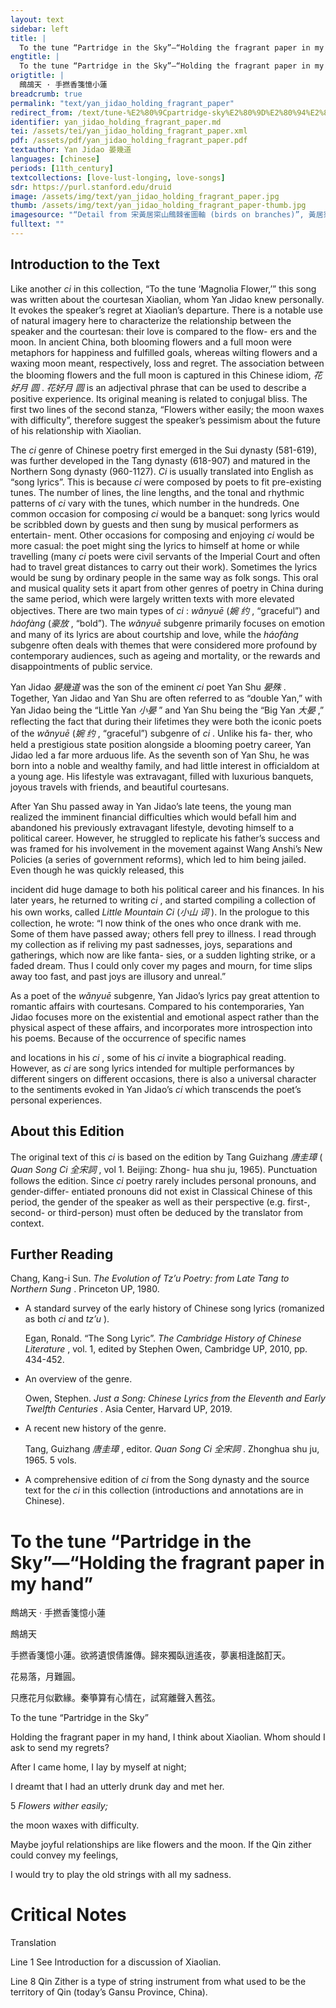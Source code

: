 ```yaml
---
layout: text
sidebar: left
title: |
  To the tune “Partridge in the Sky”—“Holding the fragrant paper in my hand” | 鷓鴣天 · 手撚香箋憶小蓮
engtitle: |
  To the tune “Partridge in the Sky”—“Holding the fragrant paper in my hand”
origtitle: |
  鷓鴣天 · 手撚香箋憶小蓮
breadcrumb: true
permalink: "text/yan_jidao_holding_fragrant_paper"
redirect_from: /text/tune-%E2%80%9Cpartridge-sky%E2%80%9D%E2%80%94%E2%80%9Cholding-fragrant-paper-my-hand%E2%80%9D
identifier: yan_jidao_holding_fragrant_paper.md
tei: /assets/tei/yan_jidao_holding_fragrant_paper.xml
pdf: /assets/pdf/yan_jidao_holding_fragrant_paper.pdf
textauthor: Yan Jidao 晏幾道
languages: [chinese]
periods: [11th_century]
textcollections: [love-lust-longing, love-songs]
sdr: https://purl.stanford.edu/druid 
image: /assets/img/text/yan_jidao_holding_fragrant_paper.jpg
thumb: /assets/img/text/yan_jidao_holding_fragrant_paper-thumb.jpg
imagesource: "“Detail from 宋黃居寀山鷓棘雀圖軸 (birds on branches)”, 黃居寀, National Palace Museum, Accession Number: K2A000039N000000000PAA [Public Domain]"
fulltext: ""
---
```




<h2>Introduction to the Text</h2>
<p>Like another <i> ci </i> in this collection, “To the tune ‘Magnolia Flower,’” this song was written about the courtesan Xiaolian, whom Yan Jidao knew personally. It evokes the speaker’s regret at Xiaolian’s departure. There is a notable use of natural imagery here to characterize the relationship between the speaker and the courtesan: their love is compared to the flow- ers and the moon. In ancient China, both blooming flowers and a full moon were metaphors for happiness and fulfilled goals, whereas wilting flowers and a waxing moon meant, respectively, loss and regret. The association between the blooming flowers and the full moon is captured in this Chinese idiom, <em>花好月 圆</em> . <em>花好月 圆</em> is an adjectival phrase that can be used to describe a positive experience. Its original meaning is related to conjugal bliss. The first two lines of the second stanza, “Flowers wither easily; the moon waxes with difficulty”, therefore suggest the speaker’s pessimism about the future of his relationship with Xiaolian.</p>

<p>The <i> ci </i> genre of Chinese poetry first emerged in the Sui dynasty (581-619), was further developed in the Tang dynasty (618-907) and matured in the Northern Song dynasty (960-1127). <i> Ci </i> is usually translated into English as “song lyrics”. This is because <i> ci </i> were composed by poets to fit pre-existing tunes. The number of lines, the line lengths, and the tonal and rhythmic patterns of <i> ci </i> vary with the tunes, which number in the hundreds. One common occasion for composing <i> ci </i> would be a banquet: song lyrics would be scribbled down by guests and then sung by musical performers as entertain- ment. Other occasions for composing and enjoying <i> ci </i> would be more casual: the poet might sing the lyrics to himself at home or while travelling (many <i> ci </i> poets were civil servants of the Imperial Court and often had to travel great distances to carry out their work). Sometimes the lyrics would be sung by ordinary people in the same way as folk songs. This oral and musical quality sets it apart from other genres of poetry in China during the same period, which were largely written texts with more elevated objectives. There are two main types of <i> ci</i> : <i> wǎnyuē </i> (<em>婉 约</em> , “graceful”) and <i> háofàng </i> (<em>豪放</em> , “bold”). The <i> wǎnyuē </i> subgenre primarily focuses on emotion and many of its lyrics are about courtship and love, while the <i> háofàng </i> subgenre often deals with themes that were considered more profound by contemporary audiences, such as ageing and mortality, or the rewards and disappointments of public service.</p>

<p>Yan Jidao <em>晏幾道</em> was the son of the eminent <i> ci </i> poet Yan Shu <em>晏殊</em> . Together, Yan Jidao and Yan Shu are often referred to as “double Yan,” with Yan Jidao being the “Little Yan <em>小晏</em> ” and Yan Shu being the “Big Yan <em>大晏</em> ,” reflecting the fact that during their lifetimes they were both the iconic poets of the <i> wǎnyuē </i> (<em>婉 约</em> , “graceful”) subgenre of <i> ci</i> . Unlike his fa- ther, who held a prestigious state position alongside a blooming poetry career, Yan Jidao led a far more arduous life. As the seventh son of Yan Shu, he was born into a noble and wealthy family, and had little interest in officialdom at a young age. His lifestyle was extravagant, filled with luxurious banquets, joyous travels with friends, and beautiful courtesans.</p>

<p>After Yan Shu passed away in Yan Jidao’s late teens, the young man realized the imminent financial difficulties which would befall him and abandoned his previously extravagant lifestyle, devoting himself to a political career. However, he struggled to replicate his father’s success and was framed for his involvement in the movement against Wang Anshi’s New Policies (a series of government reforms), which led to him being jailed. Even though he was quickly released, this</p>

<p>incident did huge damage to both his political career and his finances. In his later years, he returned to writing <i> ci</i> , and started compiling a collection of his own works, called <i> Little Mountain Ci </i> (<em>小山 词</em> ). In the prologue to this collection, he wrote: “I now think of the ones who once drank with me. Some of them have passed away; others fell prey to illness. I read through my collection as if reliving my past sadnesses, joys, separations and gatherings, which now are like fanta- sies, or a sudden lighting strike, or a faded dream. Thus I could only cover my pages and mourn, for time slips away too fast, and past joys are illusory and unreal.”</p>

<p>As a poet of the <i> wǎnyuē </i> subgenre, Yan Jidao’s lyrics pay great attention to romantic affairs with courtesans. Compared to his contemporaries, Yan Jidao focuses more on the existential and emotional aspect rather than the physical aspect of these affairs, and incorporates more introspection into his poems. Because of the occurrence of specific names</p>
<p>and locations in his <i> ci</i> , some of his <i> ci </i> invite a biographical reading. However, as <i> ci </i> are song lyrics intended for multiple performances by different singers on different occasions, there is also a universal character to the sentiments evoked in Yan Jidao’s <i> ci </i> which transcends the poet’s personal experiences.</p>

<h2>About this Edition</h2>
<p>The original text of this <i> ci </i> is based on the edition by Tang Guizhang <em>唐圭璋</em> (<i> Quan Song Ci </i> <em>全宋詞</em> , vol 1. Beijing: Zhong- hua shu ju, 1965). Punctuation follows the edition. Since <i> ci </i> poetry rarely includes personal pronouns, and gender-differ- entiated pronouns did not exist in Classical Chinese of this period, the gender of the speaker as well as their perspective (e.g. first-, second- or third-person) must often be deduced by the translator from context.</p>

<h2>Further Reading</h2>
<p>Chang, Kang-i Sun. <i> The Evolution of Tz’u Poetry: from Late Tang to Northern Sung</i> . Princeton UP, 1980.</p>
<ul id="l1">
<li data-list-text="•">
<p>A standard survey of the early history of Chinese song lyrics (romanized as both <em>ci</em> and <em>tz’u</em> ).</p>
<p>Egan, Ronald. “The Song Lyric”. <i> The Cambridge History of Chinese Literature</i> , vol. 1, edited by Stephen Owen, Cambridge UP, 2010, pp. 434-452.</p>
</li>
<li data-list-text="•">
<p>An overview of the genre.</p>
<p>Owen, Stephen. <i> Just a Song: Chinese Lyrics from the Eleventh and Early Twelfth Centuries</i> . Asia Center, Harvard UP, 2019.</p>
</li>
<li data-list-text="•">
<p>A recent new history of the genre.</p>
<p>Tang, Guizhang <em>唐圭璋</em> , editor. <i> Quan Song Ci </i> <em>全宋詞</em> . Zhonghua shu ju, 1965. 5 vols.</p>
</li>
<li data-list-text="•">
<p>A comprehensive edition of <em>ci</em> from the Song dynasty and the source text for the <em>ci</em> in this collection (introductions and annotations are in Chinese).</p>
</li>
</ul>
<h1>To the tune “Partridge in the Sky”—“Holding the fragrant paper in my hand”</h1>
<p>鷓鴣天 · 手撚香箋憶小蓮</p>

<p>鷓鴣天</p>

<p>手撚香箋憶小蓮。欲將遺恨倩誰傳。歸來獨臥逍遙夜，夢裏相逢酩酊天。</p>

<p>花易落，月難圓。</p>
<p>只應花月似歡緣。秦箏算有心情在，試寫離聲入舊弦。</p>
<p>To the tune “Partridge in the Sky”</p>

<p>Holding the fragrant paper in my hand, I think about Xiaolian. Whom should I ask to send my regrets?</p>
<p>After I came home, I lay by myself at night;</p>
<p>I dreamt that I had an utterly drunk day and met her.</p>

<p>5 <em>Flowers wither easily;</em></p>
<p>the moon waxes with difficulty.</p>
<p>Maybe joyful relationships are like flowers and the moon. If the Qin zither could convey my feelings,</p>
<p>I would try to play the old strings with all my sadness.</p>

<h1>Critical Notes</h1>

<p>Translation</p>
<p>Line 1 See Introduction for a discussion of Xiaolian.</p>
<p>Line 8 Qin Zither is a type of string instrument from what used to be the territory of Qin (today’s Gansu Province, China).</p>
